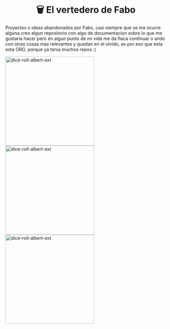 <h1 align="center">🗑️ El vertedero de Fabo</h1>

Proyectos o ideas abandonados por Fabo, casi siempre que se me ocurre alguna creo algun repositorio con algo de documentacion sobre lo que me gustaria hacer pero en algun punto de mi vida me da fiaca continuar o ando con otras cosas mas relevantes y quedan en el olvido, es por eso que esta esta ORG, porque ya tenia muchos repos :(

<p align="left"><a href="https://github.com/El-vertedero-de-Fabo/SQLTabler"><img width="278" src="https://denvercoder1-github-readme-stats.vercel.app/api/pin/?username=El-vertedero-de-Fabo&repo=SQLTabler&theme=react&bg_color=1F222E&title_color=007FFF&hide_border=true&icon_color=F85D7F&show_icons=false&show_description=false" alt="dice-roll-albert-ext"></a>
<a href="https://github.com/El-vertedero-de-Fabo/configure-twitch"><img width="278" src="https://denvercoder1-github-readme-stats.vercel.app/api/pin/?username=Fabian-Martinez-Rincon&repo=configure-twitch&theme=react&bg_color=1F222E&title_color=007FFF&hide_border=true&icon_color=F85D7F&show_icons=false&show_description=false" alt="dice-roll-albert-ext"></a>
<a href="https://github.com/El-vertedero-de-Fabo/Working"><img width="278" src="https://denvercoder1-github-readme-stats.vercel.app/api/pin/?username=El-vertedero-de-Fabo&repo=Working&theme=react&bg_color=1F222E&title_color=007FFF&hide_border=true&icon_color=F85D7F&show_icons=false&show_description=false" alt="dice-roll-albert-ext"></a>
</p>
